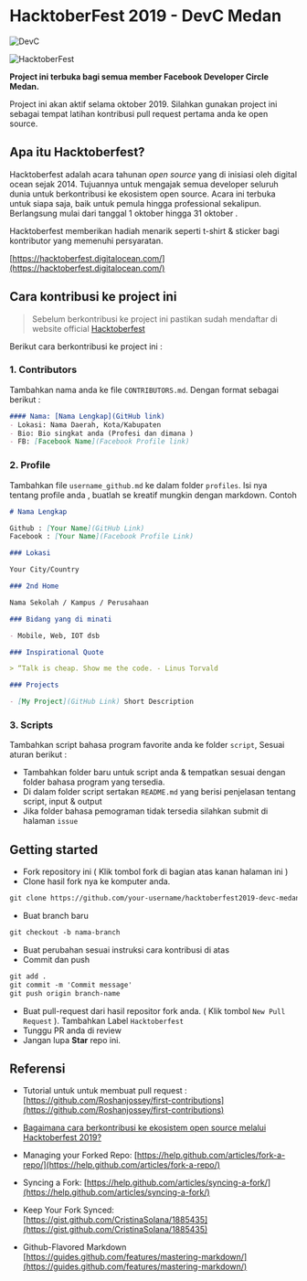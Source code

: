 # HacktoberFest 2019 - DevC Medan
![DevC](https://i.imgur.com/p0sNlLh.jpg)

![HacktoberFest](https://vinitshahdeo.github.io/HacktoberFest2K19/hacktoberfestfooter.png)

**Project ini terbuka bagi semua member Facebook Developer Circle Medan.**

Project ini akan aktif selama oktober 2019. Silahkan gunakan project ini sebagai tempat latihan kontribusi pull request pertama anda ke open source.


## Apa itu Hacktoberfest?
Hacktoberfest adalah acara tahunan *open source* yang di inisiasi oleh digital ocean sejak 2014. Tujuannya untuk mengajak semua developer seluruh dunia untuk berkontribusi ke ekosistem open source. Acara ini terbuka untuk siapa saja, baik untuk pemula hingga professional sekalipun. Berlangsung mulai dari tanggal 1 oktober hingga 31 oktober .

Hacktoberfest memberikan hadiah menarik seperti t-shirt & sticker bagi kontributor yang memenuhi persyaratan.


[https://hacktoberfest.digitalocean.com/](https://hacktoberfest.digitalocean.com/)

## Cara kontribusi ke project ini
>Sebelum berkontribusi ke project ini pastikan sudah mendaftar di website official [Hacktoberfest](https://hacktoberfest.digitalocean.com/)

Berikut cara berkontribusi ke project ini :

### 1. Contributors
Tambahkan nama anda ke file `CONTRIBUTORS.md`. Dengan format sebagai berikut :
```markdown
#### Nama: [Nama Lengkap](GitHub link)
- Lokasi: Nama Daerah, Kota/Kabupaten
- Bio: Bio singkat anda (Profesi dan dimana )
- FB: [Facebook Name](Facebook Profile link)
```

### 2. Profile
Tambahkan file `username_github.md` ke dalam folder `profiles`. Isi nya tentang profile anda , buatlah se kreatif mungkin dengan markdown. Contoh

```markdown
# Nama Lengkap

Github : [Your Name](GitHub Link)
Facebook : [Your Name](Facebook Profile Link)

### Lokasi

Your City/Country

### 2nd Home

Nama Sekolah / Kampus / Perusahaan

### Bidang yang di minati

- Mobile, Web, IOT dsb 

### Inspirational Quote

> “Talk is cheap. Show me the code. - Linus Torvald

### Projects

- [My Project](GitHub Link) Short Description

```


### 3. Scripts
Tambahkan script bahasa program favorite anda ke folder `script`, Sesuai aturan berikut :
  * Tambahkan folder baru untuk script anda & tempatkan sesuai dengan folder bahasa program yang tersedia. 
  * Di dalam folder script sertakan `README.md` yang berisi penjelasan tentang script, input & output
  * Jika folder bahasa pemograman tidak tersedia silahkan submit di halaman `issue`
 



## Getting started
* Fork repository ini ( Klik tombol fork di bagian atas kanan halaman ini )
* Clone hasil fork nya ke komputer anda.
```markdown
git clone https://github.com/your-username/hacktoberfest2019-devc-medan.git
```
* Buat branch baru
```markdown
git checkout -b nama-branch
```
* Buat perubahan sesuai instruksi cara kontribusi di atas 
* Commit dan push

```markdown
git add .
git commit -m 'Commit message'
git push origin branch-name
```

* Buat pull-request dari hasil repositor fork anda. ( Klik tombol `New Pull Request` ). Tambahkan Label `Hacktoberfest`
* Tunggu PR anda di review  
* Jangan lupa **Star** repo ini.
  


## Referensi

- Tutorial untuk untuk membuat pull request : 
[https://github.com/Roshanjossey/first-contributions](https://github.com/Roshanjossey/first-contributions)

- [Bagaimana cara berkontribusi ke ekosistem open source melalui Hacktoberfest 2019?](https://medium.com/@iqbalsyamilayas/bagaimana-cara-berkontribusi-di-ekosistem-open-source-melalui-hacktoberfest-2019-57a5af09eb6b)

- Managing your Forked Repo: [https://help.github.com/articles/fork-a-repo/](https://help.github.com/articles/fork-a-repo/)

- Syncing a Fork: [https://help.github.com/articles/syncing-a-fork/](https://help.github.com/articles/syncing-a-fork/)

- Keep Your Fork Synced: [https://gist.github.com/CristinaSolana/1885435](https://gist.github.com/CristinaSolana/1885435)

- Github-Flavored Markdown [https://guides.github.com/features/mastering-markdown/](https://guides.github.com/features/mastering-markdown/)


